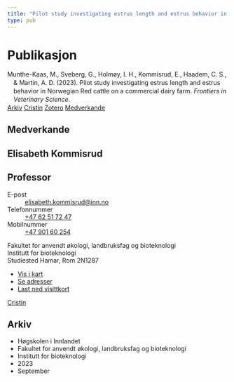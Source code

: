 ```yaml
---
title: "Pilot study investigating estrus length and estrus behavior in Norwegian Red cattle on a commercial dairy farm"
type: pub
---
```

<h1>Publikasjon</h1>
<article id="csl-bib-container-USEYLNXJ" class="csl-bib-container">
  <div class="csl-bib-body" style="line-height: 1.35; padding-left: 1em; text-indent:-1em;">
  <div class="csl-entry">Munthe-Kaas, M., Sveberg, G., Holm&#xF8;y, I. H., Kommisrud, E., Haadem, C. S., &amp; Martin, A. D. (2023). Pilot study investigating estrus length and estrus behavior in Norwegian Red cattle on a commercial dairy farm. <i>Frontiers in Veterinary Science</i>.</div>
</div>
  <div class="csl-bib-buttons">
    <a href="#taxonomy-article-USEYLNXJ" class="csl-bib-button">Arkiv</a>
    <a href="https://app.cristin.no/results/show.jsf?id=2174460" alt="Cristin URL" class="csl-bib-button">Cristin</a>
    <a href="http://zotero.org/groups/5022929/items/USEYLNXJ" alt="Zotero URL" class="csl-bib-button">Zotero</a>
    <a href="#contributors-article-USEYLNXJ" class="csl-bib-button">Medverkande</a>
  </div>
  <div id="csl-bib-meta-container-USEYLNXJ"></div>
</article>
<div id="csl-bib-meta-USEYLNXJ" class="csl-bib-meta">
  <article id="contributors-article-USEYLNXJ" class="contributors-article">
    <h1>Medverkande</h1>
    <div class="personas">
<div class="vrtx-hinn-person-card">
<div class="photo">
<i class="lar la-user-circle missing-person"></i>
</div>
<div class="info">
<hgroup><h1>Elisabeth Kommisrud</h1>
<h2>Professor</h2>
</hgroup><dl>
<dt>E-post</dt>
<dd>
<a href="mailto:elisabeth.kommisrud@inn.no">elisabeth.kommisrud@inn.no</a>
</dd>
<dt>Telefonnummer</dt>
<dd><a href="tel:+4762517247">
+47 62 51 72 47
</a></dd>
<dt>Mobilnummer</dt>
<dd><a href="tel:+4790160254">
+47 901 60 254
</a></dd>
</dl>
<p>
Fakultet for anvendt økologi, landbruksfag og bioteknologi<br>
Institutt for bioteknologi<br>
Studiested Hamar,
Rom 2N1287
</p>
<ul class="vrtx-hinn-links">
<li><a href="https://www.google.com/maps?q=60.79677,11.07358">Vis i kart</a></li>
<li><a href="https://www.inn.no/finn-en-ansatt/elisabeth-kommisrud.html#vrtx-hinn-addresses">Se adresser</a></li>
<li><a href="https://www.inn.no/finn-en-ansatt/elisabeth-kommisrud.html?vrtx=vcf">Last ned visittkort</a></li>
</ul>
</div>
</div>
<a href="https://app.cristin.no/persons/show.jsf?id=328194" alt="Cristin URL" class="personas-cristin">Cristin</a>
</div>
  </article>
  <article id="taxonomy-article-USEYLNXJ" class="taxonomy-article">
    <h1>Arkiv</h1>
    <ul>
      <li>Høgskolen i Innlandet</li>
      <li>Fakultet for anvendt økologi, landbruksfag og bioteknologi</li>
      <li>Institutt for bioteknologi</li>
      <li>2023</li>
      <li>September</li>
    </ul>
  </article>
</div>
